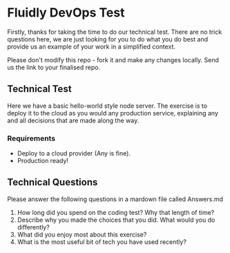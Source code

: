 # Fluidly DevOps Test
Firstly, thanks for taking the time to do our technical test. There are no trick questions here, we are just looking for you to do what you do best and provide us an example of your work in a simplified context.

Please don't modify this repo - fork it and make any changes locally. Send us the link to your finalised repo.

## Technical Test
Here we have a basic hello-world style node server. The exercise is to deploy it to the cloud as you would any production service, explaining any and all decisions that are made along the way.

### Requirements
- Deploy to a cloud provider (Any is fine).
- Production ready! 

## Technical Questions
Please answer the following questions in a mardown file called Answers.md

1. How long did you spend on the coding test? Why that length of time?
2. Describe why you made the choices that you did. What would you do differently? 
3. What did you enjoy most about this exercise?
4. What is the most useful bit of tech you have used recently?

